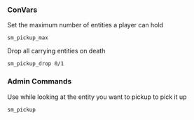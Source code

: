 ### ConVars
Set the maximum number of entities a player can hold
```
sm_pickup_max
```

Drop all carrying entities on death
```
sm_pickup_drop 0/1
```

### Admin Commands
Use while looking at the entity you want to pickup to pick it up
```
sm_pickup
```
